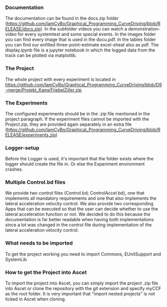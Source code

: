 ### Documentation
The documentation can be found in the docs.zip folder (https://github.com/IamCyBo/Graphical_Programming_CurveDriving/blob/RELEASE/docs.zip). In the subfolder videos you can watch a demonstration-video for every systemtest and some special events.
In the images folder you can find every image that is used in the docu.pdf. In the tables folder you can find our enfilled three-point-estimate excel-sheat also as pdf.
The display.ipynb file is a jupyter notebook in which the logged data from the track can be plotted via matplotlib.
### The Project
The whole project with every experiment is located in https://github.com/IamCyBo/Graphical_Programming_CurveDriving/blob/D9-merge/Projekt_KampTriebelZiller.zip
### The Experiments
The configured experiments should be in the .zip file mentioned in the project paragraph. If the experiment files cannot be imported with the Project.zip, they are provided again separately in an extra file (https://github.com/IamCyBo/Graphical_Programming_CurveDriving/blob/RELEASE/experiments.zip)
### Logger-setup
Before the Logger is used, it's important that the folder exists where the logger should create the file in. Or else the Experiment environment crashes.
### Multiple Control.bd files
We provide two control files (Control.bd; ControlAccel.bd), one that implements all mandatory requirements and one that also implements the lateral acceleration velocity control. We also provide two corresponding Apps that can be executed so that the user can decide whether to use the lateral acceleration function or not. We decided to do this because the documentation is far better readable when having both implementations since a lot was changed in the control file during implementation of the lateral acceleration velocity control.
### What needs to be imported
To get the project working you need to import Commons, EUnitSupport and SystemLib
### How to get the Project into Ascet
To import the project into Ascet, you can simply import the project .zip file into Ascet or clone the repository with the git extension and specify myCCF as the root folder. It is very important that "import nested projects" is not ticked in Ascet when cloning.
